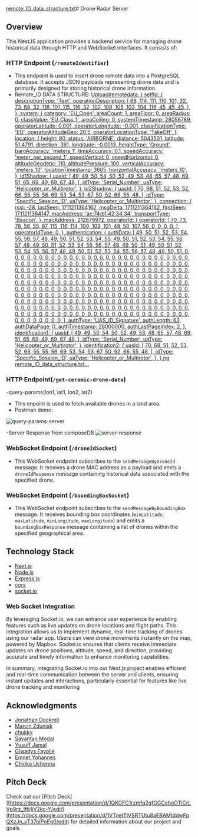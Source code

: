 [remote_ID_data_structure.txt](https://github.com/SkyTradeLinks/SkyRadar-server-v2/files/15483113/remote_ID_data_structure.txt)# Drone Radar Server

## Overview

This NestJS application provides a backend service for managing drone historical data through HTTP and WebSocket interfaces. It consists of:

### HTTP Endpoint (`/remoteIdentifier`)

- This endpoint is used to insert drone remote data into a PostgreSQL database. It accepts JSON payloads representing drone data and is primarily designed for storing historical drone information.
- Remote_ID DATA STRUCTURE:
  [Uploadiremotedata: {
    selfId: {
      descriptionType: 'Text',
      operationDescription: [
        68, 114, 111, 110, 101, 32, 73, 68, 32, 116, 101, 115, 116, 32, 102,
        108, 105, 103, 104, 116, 45, 45, 45,
      ],
    },
    system: {
      category: 'EU_Open',
      areaCount: 1,
      areaFloor: 0,
      areaRadius: 0,
      classValue: 'EU_Class_1',
      areaCeiling: 0,
      systemTimestamp: 28056789,
      operatorLatitude: 0.001,
      operatorLongitude: -0.001,
      classificationType: 'EU',
      operatorAltitudeGeo: 20.5,
      operatorLocationType: 'TakeOff',
    },
    location: {
      height: 80,
      status: 'AIRBORNE',
      distance: 5043501,
      latitude: 51.4791,
      direction: 361,
      longitude: -0.0013,
      heightType: 'Ground',
      baroAccuracy: 'meters_1',
      timeAccuracy: 0.1,
      speedAccuracy: 'meter_per_second_1',
      speedVertical: 0,
      speedHorizontal: 0,
      altitudeGeodetic: 110,
      altitudePressure: 100,
      verticalAccuracy: 'meters_10',
      locationTimestamp: 3605,
      horizontalAccuracy: 'meters_10',
    },
    id1Shadow: {
      uasId: [
        49, 49, 50, 54, 50, 52, 49, 53, 48, 65, 57, 48, 69, 51, 65, 69, 49, 69,
        67, 48,
      ],
      idType: 'Serial_Number',
      uaType: 'Helicopter_or_Multirotor',
    },
    id2Shadow: {
      uasId: [
        70, 68, 51, 52, 53, 52, 66, 55, 55, 56, 69, 53, 54, 53, 67, 50, 52, 66,
        55, 48,
      ],
      idType: 'Specific_Session_ID',
      uaType: 'Helicopter_or_Multirotor',
    },
    connection: {
      rssi: -28,
      lastSeen: 1711211364162,
      msgDelta: 1711211364162,
      firstSeen: 1711211364147,
      macAddress: 'ac:74:b1:42:34:34',
      transportType: 'Beacon',
    },
    macAddress: 212879972,
    operatorId: {
      operatorId: [
        70, 73, 78, 56, 55, 97, 115, 116, 114, 100, 103, 101, 49, 50, 107, 56,
        0, 0, 0, 0,
      ],
      operatorIdType: 0,
    },
    authentication: {
      authData: [
        49, 50, 51, 52, 53, 54, 55, 56, 57, 48, 49, 50, 51, 52, 53, 54, 55, 49,
        50, 51, 52, 53, 54, 55, 56, 57, 48, 49, 50, 51, 52, 53, 54, 55, 56, 57,
        48, 49, 50, 51, 49, 50, 51, 52, 53, 54, 55, 56, 57, 48, 49, 50, 51, 52,
        53, 54, 55, 56, 57, 48, 49, 50, 51, 0, 0, 0, 0, 0, 0, 0, 0, 0, 0, 0, 0,
        0, 0, 0, 0, 0, 0, 0, 0, 0, 0, 0, 0, 0, 0, 0, 0, 0, 0, 0, 0, 0, 0, 0, 0,
        0, 0, 0, 0, 0, 0, 0, 0, 0, 0, 0, 0, 0, 0, 0, 0, 0, 0, 0, 0, 0, 0, 0, 0,
        0, 0, 0, 0, 0, 0, 0, 0, 0, 0, 0, 0, 0, 0, 0, 0, 0, 0, 0, 0, 0, 0, 0, 0,
        0, 0, 0, 0, 0, 0, 0, 0, 0, 0, 0, 0, 0, 0, 0, 0, 0, 0, 0, 0, 0, 0, 0, 0,
        0, 0, 0, 0, 0, 0, 0, 0, 0, 0, 0, 0, 0, 0, 0, 0, 0, 0, 0, 0, 0, 0, 0, 0,
        0, 0, 0, 0, 0, 0, 0, 0, 0, 0, 0, 0, 0, 0, 0, 0, 0, 0, 0, 0, 0, 0, 0, 0,
        0, 0, 0, 0, 0, 0, 0, 0, 0, 0, 0, 0, 0, 0, 0, 0, 0, 0, 0, 0, 0, 0, 0, 0,
        0, 0, 0, 0, 0, 0, 0, 0, 0, 0, 0, 0, 0, 0, 0, 0, 0, 0, 0, 0, 0, 0, 0, 0,
        0, 0, 0, 0, 0, 0, 0, 0, 0, 0, 0, 0, 0, 0, 0, 0, 0, 0, 0, 0, 0, 0, 0, 0,
        0, 0, 0, 0, 0, 0, 0, 0, 0, 0, 0, 0, 0, 0, 0, 0, 0, 0, 0, 0, 0, 0, 0, 0,
        0, 0, 0, 0, 0, 0, 0, 0, 0, 0, 0, 0, 0, 0, 0, 0, 0, 0, 0, 0, 0, 0, 0, 0,
        0, 0, 0, 0, 0, 0, 0, 0, 0, 0, 0, 0, 0, 0, 0, 0, 0, 0, 0, 0, 0, 0, 0,
      ],
      authType: 'UAS_ID_Signature',
      authLength: 63,
      authDataPage: 0,
      authTimestamp: 28000000,
      authLastPageIndex: 2,
    },
    identification1: {
      uasId: [
        49, 49, 50, 54, 50, 52, 49, 53, 48, 65, 57, 48, 69, 51, 65, 69, 49, 69,
        67, 48,
      ],
      idType: 'Serial_Number',
      uaType: 'Helicopter_or_Multirotor',
    },
    identification2: {
      uasId: [
        70, 68, 51, 52, 53, 52, 66, 55, 55, 56, 69, 53, 54, 53, 67, 50, 52, 66,
        55, 48,
      ],
      idType: 'Specific_Session_ID',
      uaType: 'Helicopter_or_Multirotor',
    },
  },ng remote_ID_data_structure.txt…]()


### HTTP Endpoint(`/get-ceramic-drone-data`)
  -query-params(lon1, lat1, lon2, lat2)
  
  - This enpoint is used to fetch available drones in a land area.
  - Postman demo:
  
![query-params-server](https://github.com/SkyTradeLinks/SkyRadar-server-v2/assets/21036858/d350c9b8-633c-4033-a0c5-b9706002ad04)

-Server Response from composeDB
![server-response](https://github.com/SkyTradeLinks/SkyRadar-server-v2/assets/21036858/13ff5c23-9513-434a-b3a3-80f10ca3982c)


### WebSocket Endpoint (`/droneIdSocket`)

- This WebSocket endpoint subscribes to the `sendMessageByDroneId` message. It receives a drone MAC address as a payload and emits a `droneIdResponse` message containing historical data associated with the specified drone.

### WebSocket Endpoint (`/boundingBoxSocket`)

- This WebSocket endpoint subscribes to the `sendMessageByBoundingBox` message. It receives bounding box coordinates (`minLatitude`, `maxLatitude`, `minLongitude`, `maxLongitude`) and emits a `boundingBoxResponse` message containing a list of drones within the specified geographical area.


## Technology Stack

- [Next.js](https://nextjs.org/)
- [Node.js](https://nodejs.org/)
- [Express.js](https://expressjs.com/)
- [cors](https://github.com/expressjs/cors)
- [socket.io](https://socket.io/)


### Web Socket Integration

By leveraging Socket.io, we can enhance user experience by enabling features such as live updates on drone locations and flight paths. This integration allows us to implement dynamic, real-time tracking of drones using our radar app. Users can view drone movements instantly on the map, powered by Mapbox. Socket.io ensures that clients receive immediate updates on drone positions, altitude, speed, and direction, providing accurate and timely information to enhance monitoring capabilities.

In summary, integrating Socket.io into our Nest.js project enables efficient and real-time communication between the server and clients, ensuring instant updates and interactions, particularly essential for features like live drone tracking and monitoring


## Acknowledgments

- [Jonathan Dockrell](https://www.linkedin.com/in/jonathandockrell/)
- [Marcin Zduniak](https://www.linkedin.com/in/marcinzduniak/)
- [chukky](http://linkedin.com/in/chukky2486/)
- [Sayantan Modal](https://www.linkedin.com/in/sayantan-mondal-1693101b4/)
- [Yusuff Jamal](https://www.linkedin.com/in/jamal-yusuff-1a4aa1212/)
- [Glwadys Fayolle](https://www.linkedin.com/in/glwadysfayolle/)
- [Emnet Yohannes](https://www.linkedin.com/in/emnet-yohannes-4132bb1a1/)
- [Chinka Uchenna](https://www.linkedin.com/in/chinka-uchenna-loveday-955a1084)

## Pitch Deck

Check out our [Pitch Deck]([https://docs.google.com/presentation/d/1QKGFC1rzmfq2gfGGCehoOTlCrLVp9rz_IftHjV2kc-Y/edit](https://docs.google.com/presentation/d/1VTnetTIVSRTUtu8aEBAMtddwFpQXzJn_vT37olPoEg0/edit) for detailed information about our project and goals.
